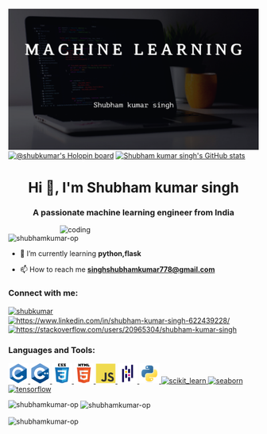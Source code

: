 ![logo](https://github.com/Shubhamkumar-op/Shubhamkumar-op/blob/main/My%20project-1.png)
[![@shubkumar's Holopin board](https://holopin.me/shubkumar)](https://holopin.io/@shubkumar)
<a href="https://quine.sh/profile/shubhkumarOP"><img src="https://stats.quine.sh/shubhkumarOP/github" alt="Shubham kumar singh's GitHub stats" width="840px"></a>

<h1 align="center">Hi 👋, I'm Shubham kumar singh</h1>
<h3 align="center">A passionate machine learning engineer from India</h3>
<img align="right"bb alt="coding" width="400" src="https://i.pinimg.com/originals/4a/b5/a4/4ab5a441a00ac705c0e97a8897b49331.gif">

<p align="left"> <img src="https://komarev.com/ghpvc/?username=shubhamkumar-op&label=Profile%20views&color=0e75b6&style=flat" alt="shubhamkumar-op" /> </p>

- 🌱 I’m currently learning **python,flask**

- 📫 How to reach me **singhshubhamkumar778@gmail.com**

<h3 align="left">Connect with me:</h3>
<p align="left">
<a href="https://dev.to/shubkumar" target="blank"><img align="center" src="https://raw.githubusercontent.com/rahuldkjain/github-profile-readme-generator/master/src/images/icons/Social/devto.svg" alt="shubkumar" height="30" width="40" /></a>
<a href="https://linkedin.com/in/https://www.linkedin.com/in/shubham-kumar-singh-622439228/" target="blank"><img align="center" src="https://raw.githubusercontent.com/rahuldkjain/github-profile-readme-generator/master/src/images/icons/Social/linked-in-alt.svg" alt="https://www.linkedin.com/in/shubham-kumar-singh-622439228/" height="30" width="40" /></a>
<a href="https://stackoverflow.com/users/https://stackoverflow.com/users/20965304/shubham-kumar-singh" target="blank"><img align="center" src="https://raw.githubusercontent.com/rahuldkjain/github-profile-readme-generator/master/src/images/icons/Social/stack-overflow.svg" alt="https://stackoverflow.com/users/20965304/shubham-kumar-singh" height="30" width="40" /></a>
</p>

<h3 align="left">Languages and Tools:</h3>
<p align="left"> <a href="https://www.cprogramming.com/" target="_blank" rel="noreferrer"> <img src="https://raw.githubusercontent.com/devicons/devicon/master/icons/c/c-original.svg" alt="c" width="40" height="40"/> </a> <a href="https://www.w3schools.com/cpp/" target="_blank" rel="noreferrer"> <img src="https://raw.githubusercontent.com/devicons/devicon/master/icons/cplusplus/cplusplus-original.svg" alt="cplusplus" width="40" height="40"/> </a> <a href="https://www.w3schools.com/css/" target="_blank" rel="noreferrer"> <img src="https://raw.githubusercontent.com/devicons/devicon/master/icons/css3/css3-original-wordmark.svg" alt="css3" width="40" height="40"/> </a> <a href="https://www.w3.org/html/" target="_blank" rel="noreferrer"> <img src="https://raw.githubusercontent.com/devicons/devicon/master/icons/html5/html5-original-wordmark.svg" alt="html5" width="40" height="40"/> </a> <a href="https://developer.mozilla.org/en-US/docs/Web/JavaScript" target="_blank" rel="noreferrer"> <img src="https://raw.githubusercontent.com/devicons/devicon/master/icons/javascript/javascript-original.svg" alt="javascript" width="40" height="40"/> </a> <a href="https://pandas.pydata.org/" target="_blank" rel="noreferrer"> <img src="https://raw.githubusercontent.com/devicons/devicon/2ae2a900d2f041da66e950e4d48052658d850630/icons/pandas/pandas-original.svg" alt="pandas" width="40" height="40"/> </a> <a href="https://www.python.org" target="_blank" rel="noreferrer"> <img src="https://raw.githubusercontent.com/devicons/devicon/master/icons/python/python-original.svg" alt="python" width="40" height="40"/> </a> <a href="https://scikit-learn.org/" target="_blank" rel="noreferrer"> <img src="https://upload.wikimedia.org/wikipedia/commons/0/05/Scikit_learn_logo_small.svg" alt="scikit_learn" width="40" height="40"/> </a> <a href="https://seaborn.pydata.org/" target="_blank" rel="noreferrer"> <img src="https://seaborn.pydata.org/_images/logo-mark-lightbg.svg" alt="seaborn" width="40" height="40"/> </a> <a href="https://www.tensorflow.org" target="_blank" rel="noreferrer"> <img src="https://www.vectorlogo.zone/logos/tensorflow/tensorflow-icon.svg" alt="tensorflow" width="40" height="40"/> </a> </p>

<p><img align="left" src="https://github-readme-stats.vercel.app/api/top-langs?username=shubhamkumar-op&show_icons=true&locale=en&layout=compact" alt="shubhamkumar-op" /></p>

<p>&nbsp;<img align="center" src="https://github-readme-stats.vercel.app/api?username=shubhamkumar-op&show_icons=true&locale=en" alt="shubhamkumar-op" /></p>

<p><img align="center" src="https://github-readme-streak-stats.herokuapp.com/?user=shubhamkumar-op&" alt="shubhamkumar-op" /></p>
